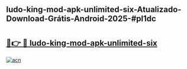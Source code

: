 ## ludo-king-mod-apk-unlimited-six-Atualizado-Download-Grátis-Android-2025-#pl1dc

# <h2><a href="https://ainizakaria.my?title=ludo-king-mod-apk-unlimited-six&ref=20M">🔗👉 🔴 ludo-king-mod-apk-unlimited-six</a></h2>

[![acn](https://github.com/user-attachments/assets/0f9c940e-d8b0-45ae-aac7-cd30a18b3e1c)](https://ainizakaria.my?title=ludo-king-mod-apk-unlimited-six&ref=20M)

